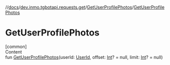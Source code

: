 //[docs](../../../index.md)/[dev.inmo.tgbotapi.requests.get](../index.md)/[GetUserProfilePhotos](index.md)/[GetUserProfilePhotos](-get-user-profile-photos.md)



# GetUserProfilePhotos  
[common]  
Content  
fun [GetUserProfilePhotos](-get-user-profile-photos.md)(userId: [UserId](../../dev.inmo.tgbotapi.types/index.md#%5Bdev.inmo.tgbotapi.types%2FUserId%2F%2F%2FPointingToDeclaration%2F%5D%2FClasslikes%2F625018081), offset: [Int](https://kotlinlang.org/api/latest/jvm/stdlib/kotlin/-int/index.html)? = null, limit: [Int](https://kotlinlang.org/api/latest/jvm/stdlib/kotlin/-int/index.html)? = null)  



